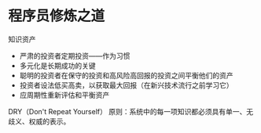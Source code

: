 # 程序员修炼之道

知识资产

- 严肃的投资者定期投资——作为习惯
- 多元化是长期成功的关键
- 聪明的投资者在保守的投资和高风险高回报的投资之间平衡他们的资产
- 投资者设法低买高卖，以获取最大回报（在新兴技术流行之前学习它）
- 应周期性重新评估和平衡资产

DRY（Don't Repeat Yourself） 原则：系统中的每一项知识都必须具有单一、无歧义、权威的表示。